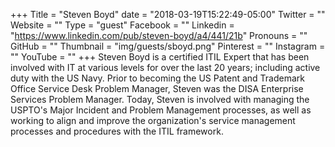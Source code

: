 +++
Title = "Steven Boyd"
date = "2018-03-19T15:22:49-05:00"
Twitter = ""
Website = ""
Type = "guest"
Facebook = ""
Linkedin = "https://www.linkedin.com/pub/steven-boyd/a4/441/21b"
Pronouns = ""
GitHub = ""
Thumbnail = "img/guests/sboyd.png"
Pinterest = ""
Instagram = ""
YouTube = ""
+++
Steven Boyd is a certified ITIL Expert that has been involved with IT at various levels for over the last 20 years; including active duty with the US Navy. Prior to becoming the US Patent and Trademark Office Service Desk Problem Manager, Steven was the DISA Enterprise Services Problem Manager. Today, Steven is involved with managing the USPTO's Major Incident and Problem Management processes, as well as working to align and improve the organization's service management processes and procedures with the ITIL framework.
